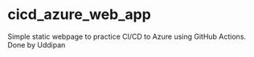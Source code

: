 # cicd_azure_web_app
Simple static webpage to practice CI/CD to Azure using GitHub Actions.
Done by Uddipan
